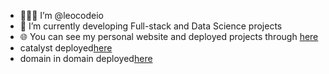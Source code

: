 - 👨🏽‍💻  I’m @leocodeio
- 🌱 I’m currently developing Full-stack and Data Science projects
- 🌐 You can see my personal website and deployed projects through [here](https://hatakexleo.github.io/portfolio/)
- catalyst deployed[here](https://bufferxleo.github.io/catalyst-frontend/)
- domain in domain deployed[here](https://keerthana-essk.github.io/dod-frontend/)
<!---
leocodeio/leocodeio is a ✨ special ✨ repository because its `README.md` (this file) appears on your GitHub profile.
You can click the Preview link to take a look at your changes.
--->
